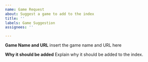 ```yaml
---
name: Game Request
about: Suggest a game to add to the index
title: ''
labels: Game Suggestion
assignees: ''

---
```


**Game Name and URL**
insert the game name and URL here

**Why it should be added**
Explain why it should be added to the index.
